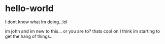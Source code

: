 # hello-world
I dont know what Im doing...lol


im john and im new to this... or you are to? thats cool
on I think im starting to get the hang of things..
